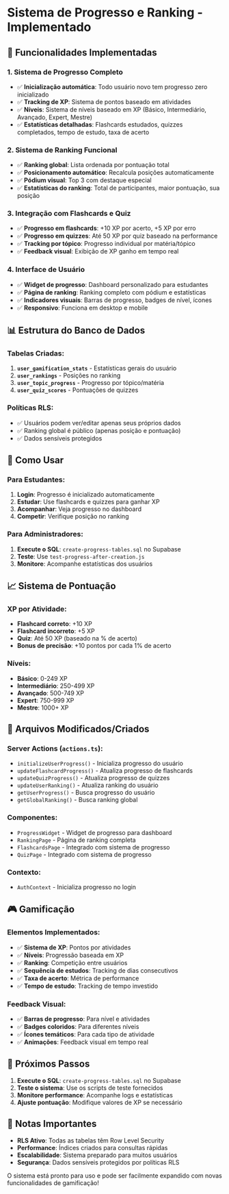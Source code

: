 # Sistema de Progresso e Ranking - Implementado

## 🎯 Funcionalidades Implementadas

### 1. **Sistema de Progresso Completo**
- ✅ **Inicialização automática**: Todo usuário novo tem progresso zero inicializado
- ✅ **Tracking de XP**: Sistema de pontos baseado em atividades
- ✅ **Níveis**: Sistema de níveis baseado em XP (Básico, Intermediário, Avançado, Expert, Mestre)
- ✅ **Estatísticas detalhadas**: Flashcards estudados, quizzes completados, tempo de estudo, taxa de acerto

### 2. **Sistema de Ranking Funcional**
- ✅ **Ranking global**: Lista ordenada por pontuação total
- ✅ **Posicionamento automático**: Recalcula posições automaticamente
- ✅ **Pódium visual**: Top 3 com destaque especial
- ✅ **Estatísticas do ranking**: Total de participantes, maior pontuação, sua posição

### 3. **Integração com Flashcards e Quiz**
- ✅ **Progresso em flashcards**: +10 XP por acerto, +5 XP por erro
- ✅ **Progresso em quizzes**: Até 50 XP por quiz baseado na performance
- ✅ **Tracking por tópico**: Progresso individual por matéria/tópico
- ✅ **Feedback visual**: Exibição de XP ganho em tempo real

### 4. **Interface de Usuário**
- ✅ **Widget de progresso**: Dashboard personalizado para estudantes
- ✅ **Página de ranking**: Ranking completo com pódium e estatísticas
- ✅ **Indicadores visuais**: Barras de progresso, badges de nível, ícones
- ✅ **Responsivo**: Funciona em desktop e mobile

## 📊 Estrutura do Banco de Dados

### Tabelas Criadas:
1. **`user_gamification_stats`** - Estatísticas gerais do usuário
2. **`user_rankings`** - Posições no ranking
3. **`user_topic_progress`** - Progresso por tópico/matéria
4. **`user_quiz_scores`** - Pontuações de quizzes

### Políticas RLS:
- ✅ Usuários podem ver/editar apenas seus próprios dados
- ✅ Ranking global é público (apenas posição e pontuação)
- ✅ Dados sensíveis protegidos

## 🚀 Como Usar

### Para Estudantes:
1. **Login**: Progresso é inicializado automaticamente
2. **Estudar**: Use flashcards e quizzes para ganhar XP
3. **Acompanhar**: Veja progresso no dashboard
4. **Competir**: Verifique posição no ranking

### Para Administradores:
1. **Execute o SQL**: `create-progress-tables.sql` no Supabase
2. **Teste**: Use `test-progress-after-creation.js`
3. **Monitore**: Acompanhe estatísticas dos usuários

## 📈 Sistema de Pontuação

### XP por Atividade:
- **Flashcard correto**: +10 XP
- **Flashcard incorreto**: +5 XP
- **Quiz**: Até 50 XP (baseado na % de acerto)
- **Bonus de precisão**: +10 pontos por cada 1% de acerto

### Níveis:
- **Básico**: 0-249 XP
- **Intermediário**: 250-499 XP
- **Avançado**: 500-749 XP
- **Expert**: 750-999 XP
- **Mestre**: 1000+ XP

## 🔧 Arquivos Modificados/Criados

### Server Actions (`actions.ts`):
- `initializeUserProgress()` - Inicializa progresso do usuário
- `updateFlashcardProgress()` - Atualiza progresso de flashcards
- `updateQuizProgress()` - Atualiza progresso de quizzes
- `updateUserRanking()` - Atualiza ranking do usuário
- `getUserProgress()` - Busca progresso do usuário
- `getGlobalRanking()` - Busca ranking global

### Componentes:
- `ProgressWidget` - Widget de progresso para dashboard
- `RankingPage` - Página de ranking completa
- `FlashcardsPage` - Integrado com sistema de progresso
- `QuizPage` - Integrado com sistema de progresso

### Contexto:
- `AuthContext` - Inicializa progresso no login

## 🎮 Gamificação

### Elementos Implementados:
- ✅ **Sistema de XP**: Pontos por atividades
- ✅ **Níveis**: Progressão baseada em XP
- ✅ **Ranking**: Competição entre usuários
- ✅ **Sequência de estudos**: Tracking de dias consecutivos
- ✅ **Taxa de acerto**: Métrica de performance
- ✅ **Tempo de estudo**: Tracking de tempo investido

### Feedback Visual:
- ✅ **Barras de progresso**: Para nível e atividades
- ✅ **Badges coloridos**: Para diferentes níveis
- ✅ **Ícones temáticos**: Para cada tipo de atividade
- ✅ **Animações**: Feedback visual em tempo real

## 🚨 Próximos Passos

1. **Execute o SQL**: `create-progress-tables.sql` no Supabase
2. **Teste o sistema**: Use os scripts de teste fornecidos
3. **Monitore performance**: Acompanhe logs e estatísticas
4. **Ajuste pontuação**: Modifique valores de XP se necessário

## 📝 Notas Importantes

- **RLS Ativo**: Todas as tabelas têm Row Level Security
- **Performance**: Índices criados para consultas rápidas
- **Escalabilidade**: Sistema preparado para muitos usuários
- **Segurança**: Dados sensíveis protegidos por políticas RLS

O sistema está pronto para uso e pode ser facilmente expandido com novas funcionalidades de gamificação!
